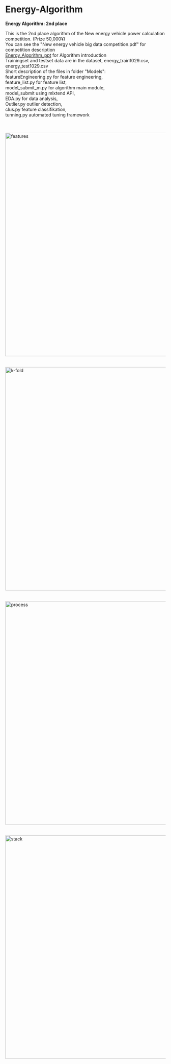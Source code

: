 # Energy-Algorithm
<b>Energy Algorithm: 2nd place</b>

This is the 2nd place algorithm of the New energy vehicle power calculation competition. (Prize 50,000¥) <br/>
You can see the "New energy vehicle big data competition.pdf" for competition description <br/>
[Energy_Algorithm_ppt](https://github.com/XinjieInformatik/Energy-Algorithm/blob/master/runner-up%20presentation.pdf)
for Algorithm introduction <br/>
Trainingset and testset data are in the dataset, energy_train1029.csv, energy_test1029.csv <br/>
Short description of the files in folder "Models": <br/>
featureEngineering.py for feature engineering,  <br/>
feature_list.py for feature list,  <br/>
model_submit_m.py for algorithm main module,  <br/>
model_submit using mlxtend API,  <br/>
EDA.py for data analysis,  <br/>
Outlier.py outlier detection,  <br/>
clus.py feature classifikation,  <br/>
tunning.py automated tuning framework <br/><br/><br/>

<img src="https://github.com/XinjieInformatik/Energy-Algorithm/blob/master/pic/features.PNG" width="700" alt="features"/></br></br></br> 
<img src="https://github.com/XinjieInformatik/Energy-Algorithm/blob/master/pic/k-fold.PNG" width="700" alt="k-fold"/> </br></br></br> 
<img src="https://github.com/XinjieInformatik/Energy-Algorithm/blob/master/pic/process.PNG" width="700" alt="process"/></br></br></br> 
<img src="https://github.com/XinjieInformatik/Energy-Algorithm/blob/master/pic/stack.PNG" width="700" alt="stack"/> </br></br></br> 
